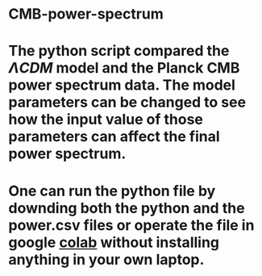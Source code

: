 # CMB-power-spectrum
# The python script compared the $\Lambda CDM$ model and the Planck CMB power spectrum data. The model parameters can be changed to see how the input value of those parameters can affect the final power spectrum.  
# One can run the python file by downding both the python and the power.csv files or operate the file in google [colab](https://colab.research.google.com/drive/1E1iXM9x4-haHYOl8lVy_xYIgN7iaQicP#scrollTo=j188Oruim-nS) without installing anything in your own laptop.
